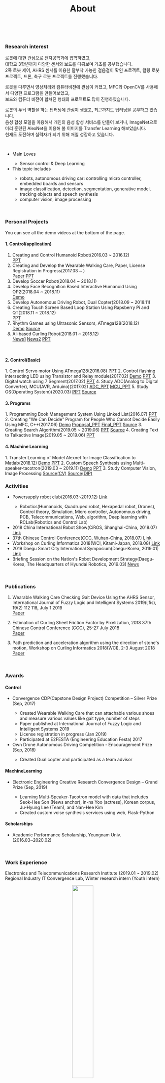 ﻿---
layout: misc
title: About
---


<br>
<h3>Research interest</h3>

로봇에 대한 관심으로 전자공학과에 입학하였고,  
대학교 3학년까지 다양한 센서와 보드를 다뤄보며 기초를 공부했습니다.  
2족 로봇 제어, AHRS 센서를 이용한 탈부착 가능한 걸음걸이 확인 프로젝트, 컬링 로봇 프로젝트, 드론, 축구 로봇 프로젝트를 진행했습니다.  

로봇을 다루면서 영상처리와 컴퓨터비전에 관심이 커졌고, MFC와 OpenCV를 사용해서 다양한 프로그램을 만들어보았고,  
보드와 컴퓨터 비전이 합쳐진 형태의 프로젝트도 많이 진행하였습니다.  

로봇의 두뇌 역할을 하는 딥러닝에 관심이 생겼고, 최근까지도 딥러닝을 공부하고 있습니다.  
음성 합성 모델을 이용해서 개인의 음성 합성 서비스를 만들어 보거나, ImageNet으로 미리 훈련된 AlexNet을 이용해 불 이미지를 Transfer Learning 해보았습니다.  
현재도 도전하며 실력자가 되기 위해 매일 성장하고 있습니다.  

<br>

<ul>
    <li>Main Loves</li>
    <ul>
        <li>Sensor control & Deep Learning</li>
    </ul>
        <li>This topic includes</li>
    <ul>
        <li>robots, autonomous driving car: controlling micro controller, embedded boards and sensors</li>
        <li>image classification, detection, segmentation, generative model, tracking objects and speech synthesis</li>
        <li>computer vision, image processing</li>
    </ul>
    
</ul>

<br>
<h3>Personal Projects</h3>
You can see all the demo videos at the bottom of the page.

<h4>1. Control(application)</h4>

1. Creating and Control Humanoid Robot(2016.03 ~ 2016.12)  
<a href="https://www.slideshare.net/ssuserf5270f/seminar-2legs-robotsnanheekim">PPT</a>  
2. Creating and Develop the Wearable Walking Care, Paper, License Registration in Progress(2017.03 ~ )  
<a href="http://www.ijfis.org/journal/view.html?uid=870&page=&sort=&scale=10&all_k=&s_t=wearable&s_a=&s_k=&s_v=&s_n=&spage=&pn=search&year=&vmd=Full">Paper</a> <a href="https://www.slideshare.net/ssuserf5270f/imu-sensornanheekim">PPT</a>
3. Develop Soccer Robot(2018.04 ~ 2018.11)
4. Develop Face Recognition Based Interactive Humanoid Using OP2(2018.04 ~ 2018.11)  
<a href="https://blog.naver.com/PostView.nhn?blogId=kimnanhee97&logNo=221832900828&categoryNo=12&parentCategoryNo=&from=thumbnailList">Demo</a>
5. Develop Autonomous Driving Robot, Dual Copter(2018.09 ~ 2018.11)
6. Creating Touch Screen Based Loop Station Using Rapsberry Pi and QT(2018.11 ~ 2018.12)  
<a href="https://www.slideshare.net/ssuserf5270f/digital-clock-using-7segmentnanheekim">PPT</a>
7. Rhythm Games using Ultrasonic Sensors, ATmega128(2018.12)  
<a href="https://blog.naver.com/kimnanhee97/221847029738">Demo</a> <a href="https://github.com/nh9k/Microcomputer-ATmega128">Source</a> 
8. AI-based Curling Robot(2018.01 ~ 2018.12)  
<a href="https://news.naver.com/main/read.nhn?mode=LPOD&mid=tvh&oid=448&aid=0000236792">News1</a>  <a href="http://pr.yu.ac.kr/01/view.php?BOARD=news&IDX=1709&PAGE=1&SEARCH1=title&SEARCH2=%EC%BB%AC%EB%A7%81">News2</a>  <a href="https://www.slideshare.net/ssuserf5270f/kalman-filternanheekim">PPT</a>

<br>

<h4>2. Control(Basic)</h4>
1. Control Servo motor Using ATmega128(2016.08)  
<a href="https://www.slideshare.net/ssuserf5270f/servo-motornanheekim">PPT</a></li>
2. Control flashing intersecting LED using Transistor and Relay module(2017.02)  
<a href="https://blog.naver.com/kimnanhee97/221835318194">Demo</a> <a href="https://www.slideshare.net/ssuserf5270f/control-led-using-relay-module-and-transistornanheekim">PPT</a>
3. Digital watch using 7 Segment(2017.02)  
<a href="https://www.slideshare.net/ssuserf5270f/digital-clock-using-7segmentnanheekim">PPT</a>
4. Study ADC(Analog to Digital Converter), MCU(AVR, Arduino)(2017.02)  
<a href="https://www.slideshare.net/ssuserf5270f/adcnanheekim">ADC_PPT</a> <a href="https://www.slideshare.net/ssuserf5270f/mcunanheekim">MCU_PPT</a>
5. Study OS(Operating System)(2020.03)  
<a href="https://www.slideshare.net/ssuserf5270f/os-study-mindmapnanheekim">PPT</a> <a href="https://github.com/nh9k/ThreadExample">Source</a>

<br>

<h4>3. Programs</h4>
1. Programming Book Management System Using Linked List(2016.07)  
<a href="https://www.slideshare.net/ssuserf5270f/book-management-systemnanheekim">PPT</a>
2. Creating "We Can Decide" Program for People Who Cannot Decide Easily Using MFC, C++(2017.06)  
<a href="https://blog.naver.com/kimnanhee97/221835305456">Demo</a> <a href="https://www.slideshare.net/ssuserf5270f/we-can-decideproposalnanheekim">Proposal_PPT</a> <a href="https://www.slideshare.net/ssuserf5270f/we-can-decidefinalnanheekim">Final_PPT</a> <a href="https://github.com/nh9k/Project_yu">Source</a></li>
3. Creating Search Algorithm(2019.05 ~ 2019.06)  
<a href="https://www.slideshare.net/ssuserf5270f/searching-algorithmnanheekim">PPT</a> <a href="https://github.com/nh9k/Searching_Engine">Source</a>
4. Creating Text to Talkactive Image(2019.05 ~ 2019.06)  
<a href="https://www.slideshare.net/ssuserf5270f/creating-text-to-talk-active-imagenanheekim">PPT</a> 


<br>

<h4>4. Machine Learning</h4>
1. Transfer Learning of Model Alexnet for Image Classification to Matlab(2018.12)  
<a href="https://blog.naver.com/kimnanhee97/221835564645">Demo</a> <a href="https://www.slideshare.net/ssuserf5270f/transfer-learning-of-model-alexnet-for-image-classification-to-matlab-nanheekim">PPT</a>
2. Custom Speech Synthesis using Multi-speaker-tacotron(2019.03 ~ 2019.11)  
<a href="https://blog.naver.com/PostView.nhn?blogId=kimnanhee97&Redirect=View&logNo=221832888061&categoryNo=12&isAfterWrite=true&isMrblogPost=false&isHappyBeanLeverage=true&contentLength=3790">Demo</a> <a href="https://www.slideshare.net/ssuserf5270f/custom-tts-using-multispeakertacotronnanheekim">PPT</a>
3. Study Computer Vision, Image Processing  
<a href="https://github.com/nh9k/Computer_vision">Source(CV)</a> <a href="https://github.com/nh9k/Digital_Image_Processing">Source(DIP)</a>



<br>

<h3>Activities</h3>
<ul>
  <li>Powersupply robot club(2016.03~2019.12) <a href="https://cafe.naver.com/yupowersupply/1704">Link</a></li>
  <ul>
    <li>Robotics(Humanoids, Quadruped robot, Hexapedal robot, Drones), Control theory, Simulation, Micro controller, Autonomous driving, PCB, Telecommunications, Web, algorithm, Deep learning with RCLab(Robotics and Control Lab)</li>
  </ul>
  <li>2018 China International Robot Show(CiROS, Shanghai-China, 2018.07) <a href="http://en.ciros.com.cn/">Link</a></li>
  <li>37th Chinese Control Conference(CCC, Wuhan-China, 2018.07) <a href="http://ieeecss.org/event/37th-chinese-control-conference">Link</a></li>
  <li>Workshop on Curling Informatics 2018(WCI, Kitami-Japan, 2018.08) <a href="http://nlp.cs.kitami-it.ac.jp/curlingJP/workshop/">Link</a></li>
  <li>2019 Daegu Smart City International Symposium(Daegu-Korea, 2019.01) <a href="https://www.duco.or.kr/customer/notice/5130?currentPage=1">Link</a></li>
  <li>Briefing Session on the Nation's Robot Development Strategy(Daegu-Korea, The Headquarters of Hyundai Robotics, 2019.03) <a href="https://www.yeongnam.com/web/view.php?key=20190322.990011400573335">News</a></li>
</ul>


<br>
<h3>Publications</h3>

1. Wearable Walking Care Checking Gait Device Using the AHRS Sensor, International Journal of Fuzzy Logic and Intelligent Systems 2019(ijfis), 19(2) 112 118, July 1 2019  
<a href="http://www.ijfis.org/journal/view.html?uid=870&page=&sort=&scale=10&all_k=&s_t=wearable&s_a=&s_k=&s_v=&s_n=&spage=&pn=search&year=&vmd=Full">Paper</a>

2. Estimation of Curling Sheet Friction Factor by Pixelization, 2018 37th Chinese Control Conference (CCC), 25-27 July 2018  
<a href="https://ieeexplore.ieee.org/document/8484130/references#references">Paper</a>

3. Path prediction and acceleration algorithm using the direction of stone's motion, Workshop on Curling Informatics 2018(WCI), 2-3 August 2018  
<a href="https://ipsj.ixsq.nii.ac.jp/ej/?action=pages_view_main&active_action=repository_view_main_item_detail&item_id=190739&item_no=1&page_id=13&block_id=8">Paper</a>



<br>

<h3>Awards</h3>
<h4>Control</h4>
<ul>
  <li>Convergence CDP(Capstone Design Project) Competition – Silver Prize (Sep, 2017)</li>
	<ul>
		<li>Created Wearable Walking Care that can attachable various shoes and measure various values like gait type, number of steps</li>
		<li>Paper published at International Journal of Fuzzy Logic and Intelligent Systems 2019</li>
		<li>License registration in progress (Jan 2019)</li>
		<li>Participated at E2FESTA (Engineering Education Festa) 2017</li>
	</ul>
  <li>Own Drone Autonomous Driving Competition - Encouragement Prize (Sep, 2018)</li>
  	<ul>
		<li>Created Dual copter and participated as a team advisor</li>
	</ul>
 </ul>
 
<h4>MachineLearning</h4>
<ul>
  <li>Electronic Engineering Creative Research Convergence Design – Grand Prize (Sep, 2019)</li>
	<ul>
		<li>Learning Multi-Speaker-Tacotron model with data that includes Seok-Hee Son (News anchor), in-na Yoo (actress), Korean corpus, Ju-Hyung Lee (Team), and Nan-Hee Kim</li>
		<li>Created custom voise synthesis services using web, Flask-Python</li>
	</ul>
 </ul>
 
<h4>Scholarships</h4>
<ul>
  <li>Academic Performance Scholarship, Yeungnam Univ. (2016.03~2020.02)</li>
</ul>

<br>

<h3>Work Experience</h3>
Electronics and Telecommunications Research Institute (2019.01 ~ 2019.02)  
Regional Industry IT Convergence Lab, Winter research intern (Youth intern)

<figure>
	<center><img src="https://www.etri.re.kr/images/kor/layout_2019/logo.svg" width="40%"></center>
</figure>

NAVER WEBTOON CORP. (2020.01 ~ 2019.02)  
W AI Tech, AI research intern

<figure>
	<center><img src="https://webtoonscorp.com/img/spot_logo.png" width="20%"></center>
</figure>

<br>
<br>
<br>